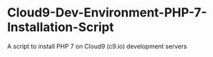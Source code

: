 # Cloud9-Dev-Environment-PHP-7-Installation-Script
A script to install PHP 7 on Cloud9 (c9.io) development servers
